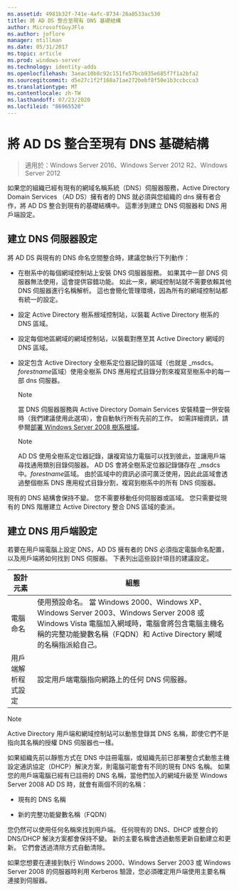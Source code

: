 ```yaml
---
ms.assetid: 4981b32f-741e-4afc-8734-26a8533ac530
title: 將 AD DS 整合至現有 DNS 基礎結構
author: MicrosoftGuyJFlo
ms.author: joflore
manager: mtillman
ms.date: 05/31/2017
ms.topic: article
ms.prod: windows-server
ms.technology: identity-adds
ms.openlocfilehash: 3aeac10b8c92c151fe57bcb935e685f7f1a2bfa2
ms.sourcegitcommit: d5e27c1f2f168a71ae272bebf8f50e1b3ccbcca3
ms.translationtype: MT
ms.contentlocale: zh-TW
ms.lasthandoff: 07/23/2020
ms.locfileid: "86965520"
---
```

# <a name="integrating-ad-ds-into-an-existing-dns-infrastructure"></a>將 AD DS 整合至現有 DNS 基礎結構

>適用於：Windows Server 2016、Windows Server 2012 R2、Windows Server 2012

如果您的組織已經有現有的網域名稱系統（DNS）伺服器服務，Active Directory Domain Services （AD DS）擁有者的 DNS 就必須與您組織的 dns 擁有者合作，將 AD DS 整合到現有的基礎結構中。 這牽涉到建立 DNS 伺服器和 DNS 用戶端設定。  
  
## <a name="creating-a-dns-server-configuration"></a>建立 DNS 伺服器設定  
將 AD DS 與現有的 DNS 命名空間整合時，建議您執行下列動作：  
  
-   在樹系中的每個網域控制站上安裝 DNS 伺服器服務。 如果其中一部 DNS 伺服器無法使用，這會提供容錯功能。 如此一來，網域控制站就不需要依賴其他 DNS 伺服器進行名稱解析。 這也會簡化管理環境，因為所有的網域控制站都有統一的設定。  
  
-   設定 Active Directory 樹系根域控制站，以裝載 Active Directory 樹系的 DNS 區域。  
  
-   設定每個地區網域的網域控制站，以裝載對應至其 Active Directory 網域的 DNS 區域。  
  
-   設定包含 Active Directory 全樹系定位器記錄的區域（也就是 _msdcs。*forestname*區域）使用全樹系 DNS 應用程式目錄分割來複寫至樹系中的每一部 dns 伺服器。  
  
    > [!NOTE]  
    > 當 DNS 伺服器服務與 Active Directory Domain Services 安裝精靈一併安裝時（我們建議使用此選項），會自動執行所有先前的工作。 如需詳細資訊，請參閱[部署 Windows Server 2008 樹系根域](/previous-versions/windows/it-pro/windows-server-2008-R2-and-2008/cc731174(v=ws.10))。  
  
    > [!NOTE]  
    > AD DS 使用全樹系定位器記錄，讓複寫協力電腦可以找到彼此，並讓用戶端尋找通用類別目錄伺服器。 AD DS 會將全樹系定位器記錄儲存在 _msdcs 中。*forestname*區域。 由於區域中的資訊必須可廣泛使用，因此此區域會透過整個樹系 DNS 應用程式目錄分割，複寫到樹系中的所有 DNS 伺服器。  
  
現有的 DNS 結構會保持不變。 您不需要移動任何伺服器或區域。 您只需要從現有的 DNS 階層建立 Active Directory 整合 DNS 區域的委派。  
  
## <a name="creating-the-dns-client-configuration"></a>建立 DNS 用戶端設定  
若要在用戶端電腦上設定 DNS，AD DS 擁有者的 DNS 必須指定電腦命名配置，以及用戶端將如何找到 DNS 伺服器。 下表列出這些設計項目的建議設定。  
  
|設計元素|組態|  
|------------------|-----------------|  
|電腦命名|使用預設命名。 當 Windows 2000、Windows XP、Windows Server 2003、Windows Server 2008 或 Windows Vista 電腦加入網域時，電腦會將包含電腦主機名稱的完整功能變數名稱（FQDN）和 Active Directory 網域的名稱指派給自己。|  
|用戶端解析程式設定|設定用戶端電腦指向網路上的任何 DNS 伺服器。|  
  
> [!NOTE]  
> Active Directory 用戶端和網域控制站可以動態登錄其 DNS 名稱，即使它們不是指向其名稱的授權 DNS 伺服器也一樣。  
  
如果組織先前以靜態方式在 DNS 中註冊電腦，或組織先前已部署整合式動態主機設定通訊協定（DHCP）解決方案，則電腦可能會有不同的現有 DNS 名稱。 如果您的用戶端電腦已經有已註冊的 DNS 名稱，當他們加入的網域升級至 Windows Server 2008 AD DS 時，就會有兩個不同的名稱：  
  
-   現有的 DNS 名稱  
  
-   新的完整功能變數名稱（FQDN）  
  
您仍然可以使用任何名稱來找到用戶端。 任何現有的 DNS、DHCP 或整合的 DNS/DHCP 解決方案都會保持不變。 新的主要名稱會透過動態更新自動建立和更新。 它們會透過清除方式自動清除。  
  
如果您想要在連接到執行 Windows 2000、Windows Server 2003 或 Windows Server 2008 的伺服器時利用 Kerberos 驗證，您必須確定用戶端使用主要名稱連接到伺服器。  
  
